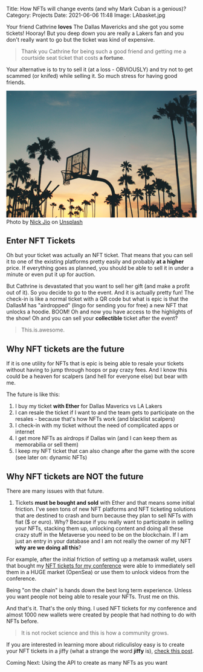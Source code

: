 Title: How NFTs will change events (and why Mark Cuban is a genious)? 
Category: Projects 
Date: 2021-06-06 11:48
Image: LAbasket.jpg

Your friend Cathrine **loves** The Dallas Mavericks and she got you some tickets! Hooray! But you deep down you are really a Lakers fan 
and you don't really want to go but the ticket was kind of expensive. 

> Thank you Cathrine for being such a good friend and getting me a courtside seat ticket that costs **a fortune**. 

Your alternative is to try to sell it (at a loss - OBVIOUSLY) and try not to get scammed (or knifed) while selling it. So much stress for having good friends. 

![](images/LAbasket.jpg)
Photo by <a href="https://unsplash.com/@nicholasjio?utm_source=unsplash&utm_medium=referral&utm_content=creditCopyText">Nick Jio</a> on <a href="https://unsplash.com/s/photos/basketball?utm_source=unsplash&utm_medium=referral&utm_content=creditCopyText">Unsplash</a>
  

## Enter NFT Tickets

Oh but your ticket was actually an NFT ticket. That means that you can sell it to one of the existing platforms pretty easily and probably **at a higher** price. If everything goes as planned, you should be able to sell it in under a minute or even put it up for auction. 

But Cathrine is devastated that you want to sell her gift (and make a profit out of it). So you decide to go to the event.
And it is actually pretty fun! The check-in is like a normal ticket with a QR code but what is epic is that the DallasM  has "airdropped" (lingo for sending you for free) a new NFT that unlocks a hoodie. BOOM! Oh and now you have access to the highlights of the show! Oh and you can sell your **collectible** ticket after the event? 

> This.is.awesome.


## Why NFT tickets are the future

If it is one utility for NFTs that is epic is being able to resale your tickets without having to jump through hoops or pay crazy fees. And I know this could be a heaven for scalpers (and hell for everyone else) but bear with me.

The future is like this:

1. I buy my ticket **with Ether** for Dallas Maverics vs LA Lakers
2. I can resale the ticket if I want to and the team gets to participate on the resales - because that's how NFTs work (and blacklist scalpers)
3. I check-in with my ticket without the need of complicated apps or internet
4. I get more NFTs as airdrops if Dallas win (and I can keep them as memorabilia or sell them)
5. I keep my NFT ticket that can also change after the game with the score (see later on: dynamic NFTs)

 
## Why NFT tickets are NOT the future

There are many issues with that future. 

1. Tickets **must be bought and sold** with Ether and that means some initial friction. I've seen tons of new NFT platforms and NFT ticketing solutions that are destined to crash and burn because they plan to sell NFTs with fiat ($ or euro). Why? Because if you really want to participate in selling your NFTs, stacking them up, unlocking content and doing all these crazy stuff in the Metaverse you need to be on the blockchain. If I am just an entry in your database and I am not really the owner of my NFT **why are we doing all this**?

For example, after the initial friction of setting up a metamask wallet, users that bought my [NFT tickets for my conference](i-organized-my-own-conference-like-gary-vee-in-30-days) were able to immediately sell them in a HUGE market (OpenSea) or use them to unlock videos from the conference. 

Being "on the chain" is hands down the best long term experience. Unless you want people not being able to resale your NFTs. Trust me on this. 

And that's it. That's the only thing. I used NFT tickets for my conference and almost 1000 new wallets were created by people that had nothing to do with NFTs before. 

> It is not rocket science and this is how a community grows.

If you are interested in learning more about ridiculisloy easy is to create your NFT tickets in a jiffy (what a strange the word **jiffy** is), [check this post](create-1000-nft-tickets-for-free-in-less-than-1-minute). 

Coming Next: Using the API to create as many NFTs as you want


